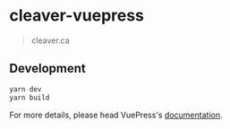 # cleaver-vuepress

> cleaver.ca

## Development

```bash
yarn dev
yarn build
```

For more details, please head VuePress's [documentation](https://v1.vuepress.vuejs.org/).

